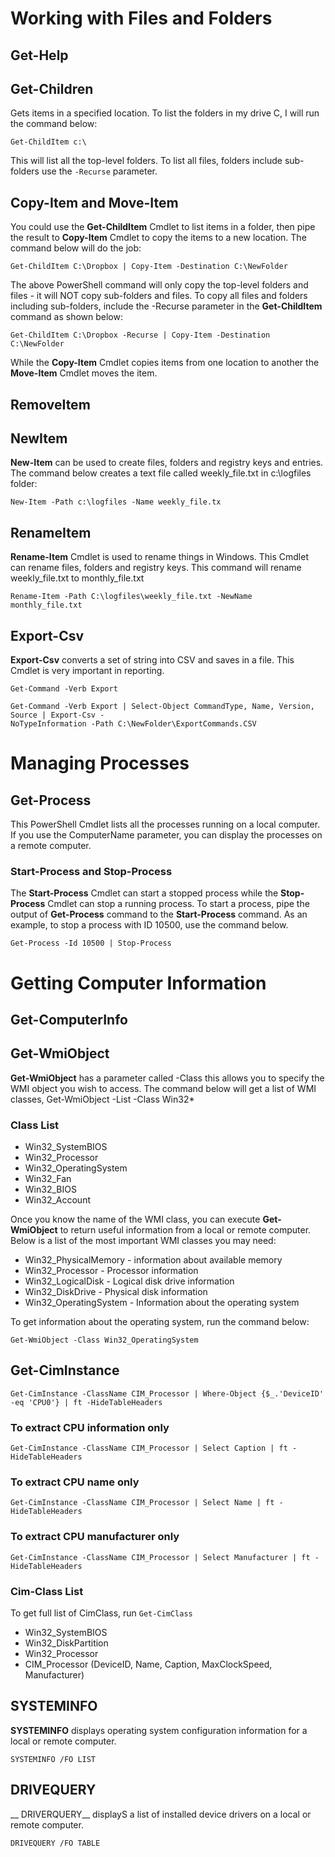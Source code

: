 # Working with Files and Folders

## Get-Help

## Get-Children

Gets items in a specified location. To list the folders in my drive C, I will run
the command below:

```
Get-ChildItem c:\
```

This will list all the top-level folders. To list all files, folders include sub-folders use the `-Recurse` parameter.

## Copy-Item and Move-Item

You could use the __Get-ChildItem__ Cmdlet to list items in a folder, then pipe
the result to __Copy-Item__ Cmdlet to copy the items to a new location. The
command below will do the job:

```
Get-ChildItem C:\Dropbox | Copy-Item -Destination C:\NewFolder
```

The above PowerShell command will only copy the top-level folders and
files - it will NOT copy sub-folders and files. To copy all files and folders
including sub-folders, include the -Recurse parameter in the __Get-ChildItem__
command as shown below:

```
Get-ChildItem C:\Dropbox -Recurse | Copy-Item -Destination C:\NewFolder
```

While the __Copy-Item__ Cmdlet copies items from one location to another the
__Move-Item__ Cmdlet moves the item.

## RemoveItem

## NewItem

__New-Item__ can be used to create files, folders and registry keys and entries. The command below creates a text
file called weekly_file.txt in c:\logfiles folder:
```
New-Item -Path c:\logfiles -Name weekly_file.tx
```

## RenameItem

__Rename-Item__ Cmdlet is used to rename things in Windows. This Cmdlet can
rename files, folders and registry keys. This command will rename
weekly_file.txt to monthly_file.txt

```
Rename-Item -Path C:\logfiles\weekly_file.txt -NewName monthly_file.txt
```

## Export-Csv

__Export-Csv__ converts a set of string into CSV and saves in a file. This Cmdlet
is very important in reporting.

```
Get-Command -Verb Export
```

```
Get-Command -Verb Export | Select-Object CommandType, Name, Version, Source | Export-Csv -
NoTypeInformation -Path C:\NewFolder\ExportCommands.CSV
```

# Managing Processes

## Get-Process

This PowerShell Cmdlet lists all the processes running on a local computer. If
you use the ComputerName parameter, you can display the processes on a
remote computer.

### Start-Process and Stop-Process

The __Start-Process__ Cmdlet can start a stopped process while the __Stop-Process__ Cmdlet
can stop a running process.
To start a process, pipe the output of __Get-Process__ command to the __Start-Process__ command.
As an example, to stop a process with ID 10500, use the command below.

```
Get-Process -Id 10500 | Stop-Process
```

# Getting Computer Information

## Get-ComputerInfo

## Get-WmiObject

__Get-WmiObject__ has a parameter called -Class this allows you to specify the WMI object you wish to access. The command below will get a list of WMI
classes, Get-WmiObject -List -Class Win32*

### Class List

- Win32_SystemBIOS
- Win32_Processor
- Win32_OperatingSystem
- Win32_Fan
- Win32_BIOS
- Win32_Account

Once you know the name of the WMI class, you can execute __Get-WmiObject__ to return useful information from a local or remote computer. Below is a list
of the most important WMI classes you may need:
- Win32_PhysicalMemory - information about available memory
- Win32_Processor - Processor information
- Win32_LogicalDisk - Logical disk drive information
- Win32_DiskDrive - Physical disk information
- Win32_OperatingSystem - Information about the operating system

To get information about the operating system, run the command below:

```
Get-WmiObject -Class Win32_OperatingSystem
```

## Get-CimInstance

```
Get-CimInstance -ClassName CIM_Processor | Where-Object {$_.'DeviceID' -eq 'CPU0'} | ft -HideTableHeaders
```

### To extract CPU information only
```
Get-CimInstance -ClassName CIM_Processor | Select Caption | ft -HideTableHeaders
```

### To extract CPU name only
```
Get-CimInstance -ClassName CIM_Processor | Select Name | ft -HideTableHeaders
```

### To extract CPU manufacturer only
```
Get-CimInstance -ClassName CIM_Processor | Select Manufacturer | ft -HideTableHeaders
```

### Cim-Class List

To get full list of CimClass, run `Get-CimClass`

- Win32_SystemBIOS
- Win32_DiskPartition
- Win32_Processor
- CIM_Processor (DeviceID, Name, Caption, MaxClockSpeed, Manufacturer)

## SYSTEMINFO

__SYSTEMINFO__ displays operating system configuration information for a local or remote computer.

```
SYSTEMINFO /FO LIST
```

## DRIVEQUERY

__ DRIVERQUERY__ displayS a list of installed device drivers on a local or remote computer.

```
DRIVEQUERY /FO TABLE
```









